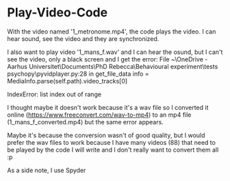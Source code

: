 # Play-Video-Code

With the video named '1_metronome.mp4', the code plays the video. I can hear sound, see the video and they are synchronized.

I also want to play video '1_mans_f.wav' and I can hear the osund, but I can't see the video, only a black screen and I get the error:
File ~\OneDrive - Aarhus Universitet\Documents\PhD Rebecca\Behavioural experiment\tests psychopy\pyvidplayer.py:28 in get_file_data
    info = MediaInfo.parse(self.path).video_tracks[0]

IndexError: list index out of range

I thought maybe it doesn't work because it's a wav file so I converted it online (https://www.freeconvert.com/wav-to-mp4) to an mp4 file (1_mans_f_converted.mp4) but the same error appears. 

Maybe it's because the conversion wasn't of good quality, but I would prefer the wav files to work because I have many videos (88) that need to be played by the code I will write and I don't really want to convert them all :p

As a side note, I use Spyder
